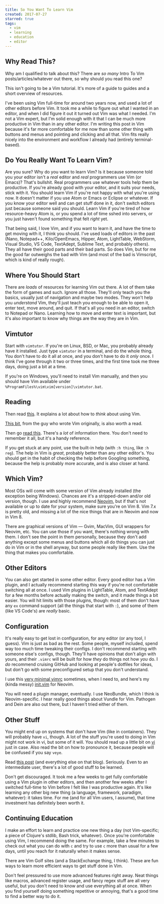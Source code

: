 ```yaml
---
title: So You Want To Learn Vim
created: 2017-07-27
starred: true
tags:
  - vim
  - learning
  - education
  - editor
---
```


## Why Read This?

Why am I qualified to talk about this? There are _so many_ Intro To Vim
posts/articles/whatever out there, so why should you read this one?

This isn't going to be a Vim tutorial. It's more of a guide to guides and a
short overview of resources.

I've been using Vim full-time for around two years now, and used a lot of other
editors before Vim. It took me a while to figure out what I wanted in an editor,
and when I did figure it out it turned out Vim was what I needed. I'm not a Vim
expert, but I'm solid enough with it that I can be much more productive in Vim
than in any other editor. I'm writing this post in Vim because it's far more
comfortable for me now than some other thing with buttons and menus and pointing
and clicking and all that. Vim fits really nicely into the environment and
workflow I already had (entirely terminal-based).

## Do You Really Want To Learn Vim?

Are you sure? Why do you want to learn Vim? Is it because someone told you your
editor isn't a _real_ editor and _real_ programmers use Vim (or Emacs)? That's
bullshit. Real programmers use whatever tools help them be productive. If you're
already good with your editor, and it suits your needs, stick with it. You
should learn Vim if you're not happy with what you're using now. It doesn't
matter if you use Atom or Emacs or Eclipse or whatever. If you know your editor
well and can get stuff done in it, don't switch editors just because someone
said you should. Learn Vim if you're tired of how resource-heavy Atom is, or you
spend a lot of time sshed into servers, or you just haven't found something that
felt _right_ yet.

That being said, I love Vim, and if you want to learn it, and have the time to
get moving with it, I think you should. I've used loads of editors in the past
(Nano, Notepad++, Kilo/OpenEmacs, Hipper, Atom, LightTable, WebStorm, Visual
Studio, VS Code, TextAdept, Sublime Text, and probably others). They all have
their good parts and their bad parts. So does Vim, but for me the good far
outweighs the bad with Vim (and most of the bad is Vimscript, which is kind of
really rough).

## Where You Should Start

There are _loads_ of resources for learning Vim out there. A lot of them take
the form of games and such. Ignore all those. They'll only teach you the basics,
usually just of navigation and maybe two modes. They won't help you _understand_
Vim, they'll just teach you enough to be able to open it, enter text, move
around, and quit. If that's all you need in an editor, switch to Notepad or
Nano. Learning how to move and enter text is important, but it's also important
to know why things are the way they are in Vim.

## Vimtutor

Start with `vimtutor`. If you're on Linux, BSD, or Mac, you probably already
have it installed. Just type `vimtutor` in a terminal, and do the whole thing.
You don't have to do it all at once, and you don't have to do it _only_ once. I
think I've gone through it two or three times, and the first time took me three
days, doing just a bit at a time.

If you're on Windows, you'll need to install Vim manually, and then you should
have Vim available under `%ProgramFiles%\vim\vim[version]\vimtutor.bat`.

## Reading

Then read
[this](https://stackoverflow.com/questions/1218390/what-is-your-most-productive-shortcut-with-vim/1220118#1220118).
It explains a lot about how to _think_ about using Vim.

[This bit](http://www.moolenaar.net/habits.html), from the guy who wrote Vim
originally, is also worth a read.

Then go [read this](https://github.com/mhinz/vim-galore). There's a _lot_ of
information there. You don't need to remember it all, but it's a handy
reference.

If you get stuck at any point, use the built-in help (with `:h thing`, like `:h
reg`). The help in Vim is _great_, probably better than any other editor's. You
should get in the habit of checking the help before Googling something, because
the help is probably more accurate, and is also closer at hand.

## Which Vim?

Most OSs will come with some version of Vim already installed (the exception
being Windows). Chances are it's a stripped-down and/or old version, though. I
use and highly recommend [Neovim](https://github.com/neovim/neovim/), but if
that's not available or up to date for your system, make sure you're on Vim 8.
Vim 7.x is pretty old, and missing a lot of the nice things that are in Neovim
and now in Vim 8.

There are graphical versions of Vim &mdash; Gvim, MacVim, GUI wrappers for
Neovim, etc. You can use those if you want, there's nothing wrong with them. I
don't see the point in them personally, because they don't add anything except
some menus and buttons which all do things you can just do in Vim or in the
shell anyway, but some people really like them. Use the thing that makes you
comfortable.

## Other Editors

You can also get started in some other editor. Every good editor has a Vim
plugin, and I actually recommend starting this way if you're not comfortable
switching all at once. I used Vim plugins in LightTable, Atom, and TextAdept for
a few months before actually making the switch, and it made things a bit easier.
You will hit limits with those plugins, though: most of them don't have any `ex`
command support (all the things that start with `:`), and some of them (like VS
Code's) are _really_ basic.

## Configuration

It's really easy to get lost in configuration, for any editor (or any tool, I
guess). Vim is just as bad as the rest. Some people, myself included, spend way
too much time tweaking their configs. I don't recommend starting with someone
else's configs, though. They'll have opinions that don't align with yours, and
their `.vimrc` will be built for how _they_ do things not how _you_ do. I _do_
recommend cruising GitHub and looking at people's dotfiles for ideas, but don't
go with some preconfigured setup that you don't understand.

I use this [very minimal
vimrc](https://github.com/zautumnz/dotfiles/blob/master/.vimrc) sometimes, when I need
to, and here's my (kinda messy)
[init.vim](https://github.com/zautumnz/dotfiles/blob/master/.config/nvim/init.vim) for
Neovim.

You will need a plugin manager, eventually. I use NeoBundle, which I think is
Neovim-specific. I hear really good things about Vundle for Vim. Pathogen and
Dein are also out there, but I haven't tried either of them.

## Other Stuff

You might end up on systems that don't have Vim (like in containers). They will
probably have `vi`, though. A lot of the stuff you're used to doing in Vim might
not work in vi, but some of it will. You should read up a little bit on
[vi](http://wiki.c2.com/?ViEditor) just in case. Also read the bit on how to
pronounce it, because people will be confused if you say `veye`.

Read [this post](https://sanctum.geek.nz/arabesque/vim-koans) (and everything
else on that blog). Seriously. Even to an intermediate user, there's a lot of
good stuff to be learned.

Don't get discouraged. It took me a few weeks to get fully comfortable using a
Vim plugin in other editors, and then another few weeks after I switched
full-time to Vim before I felt like I was productive again. It's like learning
any other big new thing (a language, framework, paradigm, whatever): it takes
time. For me (and for all Vim users, I assume), that time investment has
definitely been worth it.

## Continuing Education

I make an effort to learn and practice one new thing a day (not Vim-specific; a
piece of Clojure's stdlib, Bash trick, whatever). Once you're comfortable using
Vim, I recommend doing the same. For example, take a few minutes to check out
what you can do with `c` and try to use `c` more than usual for a few days,
until you reach for it naturally when it makes sense.

There are Vim Golf sites (and a StackExchange thing, I think). These are fun
ways to learn more efficient ways to get stuff done in Vim.

Don't feel pressured to use more advanced features right away. Neat things like
macros, advanced register usage, and fancy regex stuff are all very useful, but
you don't need to know and use everything all at once. When you find yourself
doing something repetitive or annoying, that's a good time to find a better way
to do it.
